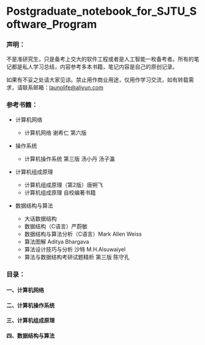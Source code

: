 # Postgraduate_notebook_for_SJTU_Software_Program
### 声明：
不是准研究生，只是备考上交大的软件工程或者是人工智能一枚备考者。所有的笔记都是私人学习总结，内容参考多本书籍，笔记内容是自己的原创记录。

如果有不妥之处请大家见谅。禁止用作商业用途，仅用作学习交流，如有转载需求，请联系邮箱：launolife@aliyun.com

### 参考书籍：

  - 计算机网络
  
    - 计算机网络 谢希仁 第六版
    
  - 操作系统
  
    - 计算机操作系统 第三版  汤小丹 汤子瀛
  
  - 计算机组成原理
  
    - 计算机组成原理（第2版）唐朔飞
    - 计算机组成原理 自校编著书籍
  
  - 数据结构与算法
  
    - 大话数据结构 
    - 数据结构（C语言）严蔚敏
    - 数据结构与算法分析（C语言）Mark Allen Weiss
    - 算法图解 Aditya Bhargava
    - 算法设计技巧与分析 沙特 M.H.Alsuwaiyel
    - 算法与数据结构考研试题精析 第三版 陈守孔
    
### 目录：
#### 一、计算机网络

#### 二、计算机操作系统

#### 三、计算机组成原理

#### 四、数据结构与算法

